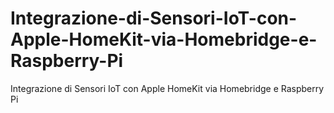 # Integrazione-di-Sensori-IoT-con-Apple-HomeKit-via-Homebridge-e-Raspberry-Pi
Integrazione di Sensori IoT con Apple HomeKit via Homebridge e Raspberry Pi
